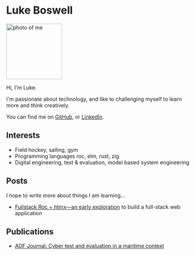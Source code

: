 
# Luke Boswell

<img src="/photo.jpeg" alt="photo of me" width="150px">

Hi, I'm Luke. 

I'm passionate about technology, and like to challenging myself to learn more and think creatively.

You can find me on [GitHub](https://github.com/lukewilliamboswell), or [LinkedIn](https://www.linkedin.com/in/lukewilliamboswell/).

## Interests

- Field hockey, sailing, gym
- Programming languages roc, elm, rust, zig
- Digital engineering, test & evaluation, model based system engineering  

## Posts 

I hope to write more about things I am learning...

- [Fullstack Roc + htmx—an early exploration](/roc-htmx-demo) to build a full-stack web application

## Publications

- [ADF Journal: Cyber test and evaluation in a maritime context](https://www.defence.gov.au/research-innovation/research-publications/adf-journal-issue-202)